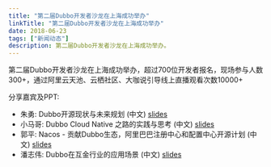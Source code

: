 ```yaml
---
title: "第二届Dubbo开发者沙龙在上海成功举办"
linkTitle: "第二届Dubbo开发者沙龙在上海成功举办"
date: 2018-06-23
tags: ["新闻动态"]
description: 第二届Dubbo开发者沙龙在上海成功举办。
---
```



第二届Dubbo开发者沙龙在上海成功举办，超过700位开发者报名，现场参与人数300+，通过阿里云天池、云栖社区、大咖说引导线上直播观看次数10000+

分享嘉宾及PPT:
  * 朱勇: Dubbo开源现状与未来规划 (中文) [slides](https://github.com/dubbo/awesome-dubbo/blob/master/slides/meetup/201806%40Shanghai/dubbo-status-and-roadmap.pdf)
  * 小马哥: Dubbo Cloud Native 之路的实践与思考 (中文) [slides](https://github.com/dubbo/awesome-dubbo/blob/master/slides/meetup/201806%40Shanghai/dubbo-cloud-native-practices-and-thoughts.pdf)
  * 郭平: Nacos - 贡献Dubbo生态，阿里巴巴注册中心和配置中心开源计划 (中文) [slides](https://github.com/dubbo/awesome-dubbo/blob/master/slides/meetup/201806%40Shanghai/nacos-open-source-initiative.pdf)
  * 潘志伟: Dubbo在互金行业的应用场景 (中文) [slides](https://github.com/dubbo/awesome-dubbo/blob/master/slides/meetup/201806%40Shanghai/dubbo-practices-on-internet-finance-industries.pdf) 